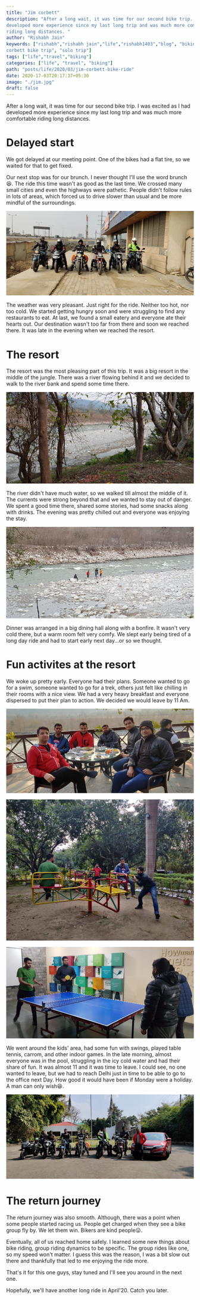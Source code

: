 ```yaml
---
title: "Jim corbett"
description: "After a long wait, it was time for our second bike trip. I was excited as I had
developed more experience since my last long trip and was much more comfortable
riding long distances. "
author: "Rishabh Jain"
keywords: ["rishabh","rishabh jain","life","rishabh1403","blog", "biking", "jim
corbett bike trip", "solo trip"]
tags: ["life","travel","biking"]
categories: ["life", "travel", "biking"]
path: "posts/life/2020/03/jim-corbett-bike-ride"
date: 2020-17-03T20:17:37+05:30
image: "./jim.jpg"
draft: false
---
```


After a long wait, it was time for our second bike trip. I was excited as I had
developed more experience since my last long trip and was much more comfortable
riding long distances. 

<!--more-->

# Delayed start

We got delayed at our meeting point. One of the bikes had a
flat tire, so we waited for that to get fixed. 

Our next stop was for our brunch. I never thought I'll use the word brunch:laughing:. The
ride this time wasn't as good as the last time. We crossed many small cities and
even the highways were pathetic. People didn't follow rules in lots of areas,
which forced us to drive slower than usual and be more mindful of the
surroundings. 

![brunch](./startj.jpg "brunch")

The weather was very pleasant. Just right for the ride. Neither too hot, nor
too cold. We started getting hungry soon and were struggling to find any
restaurants to eat. At last, we found a small eatery and everyone ate their hearts
out. Our destination wasn't too far from there and soon we reached there. It was
late in the evening when we reached the resort.

# The resort

The resort was the most pleasing part of this trip. It was a big resort in the
middle of the jungle. There was a river flowing behind it and we decided to
walk to the river bank and spend some time there.

![the river](./river.jpg "the river")

The river didn't have much water, so we walked till almost the middle of it. The
currents were strong beyond that and we wanted to stay out of danger. We spent
a good time there, shared some stories, had some snacks along with drinks. The evening
was pretty chilled out and everyone was enjoying the stay.

![chilling](./chill.jpg "chilling")

Dinner was arranged in a big dining hall along with a bonfire. It wasn't very
cold there, but a warm room felt very comfy. We slept early being tired of a
long day ride and had to start early next day...or so we thought.

# Fun activites at the resort

We woke up pretty early. Everyone had their plans. Someone wanted to go for a
swim, someone wanted to go for a trek, others just felt like chilling in their
rooms with a nice view. We had a very heavy breakfast and everyone dispersed to
put their plan to action. We decided we would leave by 11 Am. 

![breakfast](./breakfast.jpg "breakfast")

![playing](./playing.jpg "playing")

![playing](./play2.jpg "playing")

We went around the kids' area, had some fun with swings, played table tennis,
carrom, and other indoor games. In the late morning, almost everyone was in the pool,
struggling in the icy cold water and had their share of fun. It was almost 11
and it was time to leave. I could see, no one wanted to leave, but we
had to reach Delhi just in time to be able to go to the office next Day. How good it
would have been if Monday were a holiday. A man can only wish:laughing:.

![returning](./jimend.jpg "returning")

# The return journey

The return journey was also smooth. Although, there was a point when some people
started racing us. People get charged when they see a bike group fly by. We let
them win. Bikers are kind people:stuck_out_tongue:. 

Eventually, all of us reached home safely. I learned some new things about bike
riding, group riding dynamics to be specific. The group rides like one, so my
speed won't matter. I guess this was the reason, I was a bit slow out there and
thankfully that led to me enjoying the ride more. 

That's it for this one guys, stay tuned and I'll see you around in the next
one. 

Hopefully, we'll have another long ride in April'20. Catch you later.